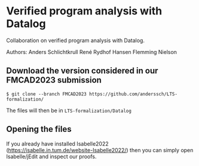 # Verified program analysis with Datalog
Collaboration on verified program analysis with Datalog.

Authors: 
Anders Schlichtkrull
René Rydhof Hansen
Flemming Nielson

## Download the version considered in our FMCAD2023 submission

```
$ git clone --branch FMCAD2023 https://github.com/anderssch/LTS-formalization/
```

The files will then be in `LTS-formalization/Datalog`

## Opening the files

If you already have installed Isabelle2022 (https://isabelle.in.tum.de/website-Isabelle2022/) 
then you can simply open Isabelle/jEdit and inspect our proofs.
